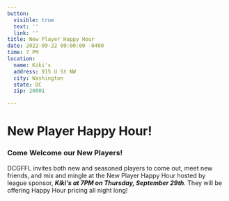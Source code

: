 ```yaml
---
button:
  visible: true
  text: ''
  link: ''
title: New Player Happy Hour
date: 2022-09-22 00:00:00 -0400
time: 7 PM
location:
  name: Kiki's
  address: 915 U St NW
  city: Washington
  state: DC
  zip: 20001

---
```

# New Player Happy Hour!

### **Come Welcome our New Players!**

DCGFFL invites both new and seasoned players to come out, meet new friends, and mix and mingle at the New Player Happy Hour hosted by league sponsor, **_Kiki's at 7PM on Thursday, September 29th_**. They will be offering Happy Hour pricing all night long!